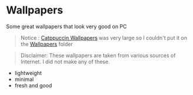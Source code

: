# Wallpapers
Some great wallpapers that look very good on PC

> Notice : [Catppuccin Wallpapers](https://github.com/orangci/walls) was very large so I couldn't put it on the [Wallpapers](https://github.com/sparshabhusal/Wallpapers/tree/main/Wallpapers) folder

> Disclaimer: These wallpapers are taken from various sources of Internet. I did not make any of these.


- lightweight
- minimal
- fresh and good
         

